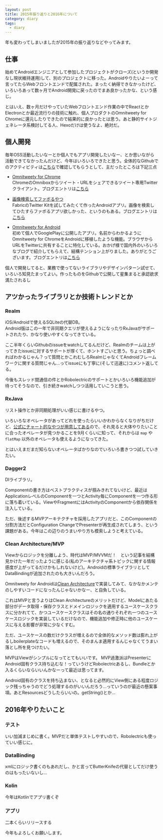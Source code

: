 ```yaml
---
layout: post
title: 2015年振り返りと2016年について
category: diary
tags:
  - diary
---
```


年も変わってしまいましたが2015年の振り返りなどやってみます。

## 仕事

始めてAndroidエンジニアとして参加したプロジェクトがクローズ(というか開発なし現状維持運用)して、別のプロジェクトに移った。Androidやりたいよーって言ってたらWebフロントエンドで配属された。まったく納得できなかったけど、いろいろあって数ヶ月でAndroid開発に戻ったのでまあ良かったかな、という感じ。

とはいえ、数ヶ月だけやっていたWebフロントエンド作業の中でReactとかElectronとか最近流行りの技術に触れ、個人プロダクトのOmnitweety for Chromeに還元したりできたので結果的に良かったとは思う。あと静的サイトジェネレータ系検討してる人、Hexoだけは使うなよ、絶対だ。

## 個人開発

毎年OSS活動したいなーとか個人でもアプリ開発したいなー、とか思いながら活動できてなかったんだけど、今年はいろいろできたと思う。全体的なGithubでのアクティビティは[こちら](https://github.com/yshrsmz?tab=repositories)で確認してもらうとして、主だったところは下記三点

- [Omnitweety for Chrome](https://github.com/yshrsmz/omnitweety)  
  ChromeのOmniboxからツイート・URLをシェアできるツイート専用Twitterクライアント。ブログエントリは[こちら](/2015/09/10/omnitweety-tweet-from-chrome-omnibox/)

- [画像検索してファボるやつ](https://github.com/yshrsmz/photosearcher)  
  FabricのTwitter Kitを試してみたくて作ったAndroidアプリ。画像を検索してひたすらファボるアプリ欲しかった、というのもある。ブログエントリは[こちら](/2015/09/12/app-created-during-summer-vacation/)
  
- [Omnitweety for Android](https://play.google.com/store/apps/details?id=net.yslibrary.omnitweety)  
  初めて個人でGooglePlayに公開したアプリ。名前からわかるようにOmnitweety for ChromeをAndroidに移植したような機能。ブラウザからURLをTwitterに共有することに特化している。おかげ様で国内外のいろいろなブログで紹介してもらえて、結構テンション上がりました。ありがとうございます。ブログエントリは[こちら](/2015/11/10/omnitweety-andrid-released-share-url-twitter/)
  
個人で開発してると、業務で使ってないライブラリやデザインパターン試せて、いろいろ知見たまってよい。作ったものをGithubで公開して星集まると承認欲求満たされるし

## アツかったライブラリとか技術トレンドとか

### Realm

iOS/Androidで使えるSQLiteの代替DB。  
Android版はこの一年で非同期クエリが使えるようになったりRxJavaがサポートされたり、かなり使いやすくなってきている。  

ここ半年くらいGithubのissueをwatchしてるんだけど、Realmのチームは上がってきたissueに対するサポートが厚くて、ホントすごいと思う。ちょっと調べればわかるじゃん？って質問とかこれむしろRealmじゃなくてAndroidフレームワークに関する質問じゃん…ってissueにも丁寧に(そして迅速に)コメント返してる。

今後もスレッド間通信の件とかRobolectricのサポートとかいろいろ機能追加が待ってそうなので、引き続きwatchしつつ活用していこうと思う。



### RxJava

リスト操作とか非同期処理がいい感じに書けるやつ。

いろいろなオペレータがあってどれを使ったらいいかわからなくなりがちだけど、[公式にチャート的なやつが用意してある](http://reactivex.io/documentation/operators.html#tree)ので、それ見ると大体やりたいことに合ったオペレータが見つかることを9月くらいに知って、それからは `map` や `flatMap` 以外のオペレータも使えるようになってきた。

とはいえまだまだ知らないオペレータばかりなのでいろいろ書きつつ試していきたい。



### Dagger2

DIライブラリ。

Componentの書き方はベストプラクティスが掴みきれてないけど、最近はApplicationレベルのComponentを一つとActivity毎にComponentを一つ作る形に落ち着いている。ViewやFragmentにはActivityのComponentから依存関係を注入している。

ただ、後述するMVPアーキテクチャを採用したアプリだと、このComponentの分割方法だとConfiguration ChangeでPresenterが再生成されてしまう、という課題がある。今年はこの辺りのうまいやり方も模索しようと考えている。


### Clean Architecture/MVP

Viewからロジックを分離しよう、時代はMVP/MVVMだ！　という記事を結構見かけた一年だったように感じる(私のアーキテクチャ系トピックに関する情報感度が上がってるだけかもしれないけど)。Androidの標準ライブラリとしてDataBindingが追加されたのも大きいんだろう。

Omnitweety for Androidは[Clean Architecture](http://fernandocejas.com/2014/09/03/architecting-android-the-clean-way/)で実装してみて、なかなかメンテのしやすいコードになったんじゃないかなー、と自負している。

これはMVPと言うよりはClean Architectureのメリットだけど、Modelにあたる部分がデータ取得・保存クラスとドメインロジックを適用するユースケースクラスに分かれてて、かつユースケースクラスはその名の通りそれぞれ一つのユースケースロジックを実装しているだけなので、機能追加や修正時に他のユースケースに与える影響が非常に少なくすむ。

ただ、ユースケースの数だけクラスが増えるので全体的なメソッド数は膨れ上がるしboilerplateなコードも増えるので、そのまんま適用するんじゃなくてうまい落とし所を見つけたい。

MVPはViewがシンプルになってとてもいいです。
MVP過激派はPresenterにAndroid固有クラス持ち込むな！っていうけどRobolectricあるし、Bundleとか入るくらいならいいんかなーって最近は思ってます。

Android固有のクラスを持ち込まない、となると必然的にView側にある程度ロジック残っちゃうのでどう処理するのがいいんだろう…っていうのが最近の懸案事項。あとResourcesどうしたらいいの。getString()とか…

## 2016年やりたいこと
### テスト

いい加減まじめに書く。MVPだと単体テストしやすいので、Robolectricも使っていい感じに。

### DataBinding

xmlにロジック書くのもあれだし、かと言ってButterKnifeの代替としてだけ使うのはもったいないし…

### Kolin

今年はKotlinでアプリ書くぞ

### アプリ

二本くらいリリースする


今年もよろしくお願いします。
